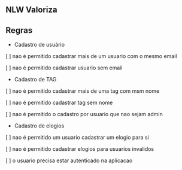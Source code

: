 ## NLW Valoriza

## Regras

- Cadastro de usuário

 [ ] nao é permitido cadastrar mais de um usuario com o mesmo email

 [ ] nao é permitido cadastrar usuario sem email
 


 - Cadastro de TAG

 [ ] nao é permitido cadastrar mais de uma tag com msm nome

 [ ] nao é permitido cadastrar tag sem nome 

 [ ] nao é permitido o cadastro por usuario que nao sejam admin



 - Cadastro de elogios

 [ ] nao é permitido um usuario cadastrar um elogio para si

 [ ] nao é permitido cadastrar elogios para usuarios invalidos

 [ ] o usuario precisa estar autenticado na aplicacao


  